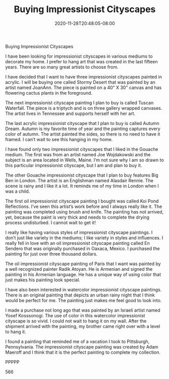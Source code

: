 ﻿---
title: "Buying Impressionist Cityscapes"
date: 2020-11-28T20:48:05-08:00
description: "Buying Paintings Tips for Web Success"
featured_image: "/images/Buying Paintings.jpg"
tags: ["Buying Paintings"]
---

Buying Impressionist Cityscapes

I have been looking for impressionist cityscapes in various mediums to decorate my home.  I prefer to hang art that was created in the last fifteen years.  There are so many great artists to choose from.

I have decided that I want to have three impressionist cityscapes painted in acrylic.  I will be buying one called Stormy Desert that was painted by an artist named JoanAnn.  The piece is painted on a 40” X 30” canvas and has flowering cactus plants in the foreground.

The next impressionist cityscape painting I plan to buy is called Tuscan Waterfall.  The piece is a triptych and is on three gallery wrapped canvases.  The artist lives in Tennessee and supports herself with her art.

The last acrylic impressionist cityscape that I plan to buy is called Autumn Dream.  Autumn is my favorite time of year and the painting captures every color of autumn.  The artist painted the sides, so there is no need to have it framed.  I can’t wait to see this hanging in my home.

I have found only two impressionist cityscapes that I liked in the Gouache medium.  The first was from an artist named Joe Wojdakowski and the subject is an area located in Wells, Maine.  I’m not sure why I am so drawn to this particular impressionist cityscape, but I am and plan to buy it.

The other Gouache impressionist cityscape that I plan to buy features Big Ben in London.  The artist is an Englishman named Alasdair Rennie.  The scene is rainy and I like it a lot.  It reminds me of my time in London when I was a child.

The first oil impressionist cityscape painting I bought was called Koi Pond Reflections.  I’ve seen this artist’s work before and I always really like it.  The painting was completed using brush and knife.  The painting has not arrived, yet, because the paint is very thick and needs to complete the drying process undisturbed.  I cannot wait to get it!

I really like having various styles of impressionist cityscape paintings.  I don’t just like variety in the mediums; I like variety in styles and influences.  I really fell in love with an oil impressionist cityscape painting called En Sendero that was originally purchased in Oaxaca, Mexico.  I purchased the painting for just over three thousand dollars.

The oil impressionist cityscape painting of Paris that I want was painted by a well recognized painter Radik Atoyan.  He is Armenian and signed the painting in his Armenian language.  He has a unique way of using color that just makes his painting look special.

I have also been interested in watercolor impressionist cityscape paintings.  There is an original painting that depicts an urban rainy night that I think would be perfect for me.  The painting just makes me feel good to look into.

I made a purchase not long ago that was painted by an Israeli artist named Yosef Kosssonogi.  The use of color in this watercolor impressionist cityscape is so vivid.  I could not wait to hang it on my wall.  After the shipment arrived with the painting, my brother came right over with a level to hang it.

I found a painting that reminded me of a vacation I took to Pittsburgh, Pennsylvania.  The impressionist cityscape painting was created by Adam Maeroff and I think that it is the perfect painting to complete my collection.

PPPPP

566


